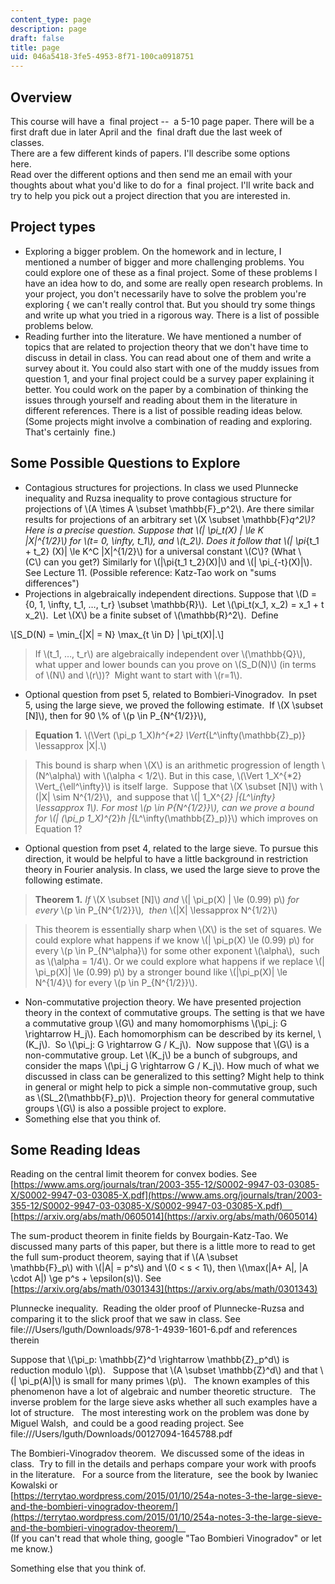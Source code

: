 ```yaml
---
content_type: page
description: page
draft: false
title: page
uid: 046a5418-3fe5-4953-8f71-100ca0918751
---
```

## Overview

This course will have a  final project --  a 5-10 page paper. There will be a first draft due in later April and the  final draft due the last week of classes.                                                       
There are a few different kinds of papers. I'll describe some options here.                                                       
Read over the different options and then send me an email with your thoughts about what you'd like to do for a  final project. I'll write back and try to help you pick out a project direction that you are interested in.    

## Project types

- Exploring a bigger problem. On the homework and in lecture, I mentioned a number of bigger and more challenging problems. You could explore one of these as a final project. Some of these problems I have an idea how to do, and some are really open research problems. In your project, you don't necessarily have to solve the problem you're exploring { we can't really control that. But you should try some things and write up what you tried in a rigorous way. There is a list of possible problems below. 
- Reading further into the literature. We have mentioned a number of topics that are related to projection theory that we don't have time to discuss in detail in class. You can read about one of them and write a survey about it. You could also start with one of the muddy issues from question 1, and your final project could be a survey paper explaining it better. You could work on the paper by a combination of thinking the issues through yourself and reading about them in the literature in different references. There is a list of possible reading ideas below. (Some projects might involve a combination of reading and exploring. That's certainly  fine.)

## Some Possible Questions to Explore

- Contagious structures for projections. In class we used Plunnecke inequality and Ruzsa inequality to prove contagious structure for projections of \\(A \\times A \\subset \\mathbb{F}\_p^2\\). Are there similar results for projections of an arbitrary set \\(X \\subset \\mathbb{F}<em>q^2\\)? Here is a precise question. Suppose that \\(| \\pi\_t(X) | \\le K |X|^{1/2}\\) for \\(t= 0, \\infty, t\_1\\), and \\(t\_2\\). Does it follow that \\(| \\pi</em>{t\_1 + t\_2} (X)| \\le K^C |X|^{1/2}\\) for a universal constant \\(C\\)? (What \\(C\\) can you get?) Similarly for \\(|\\pi</em>{t\_1 t\_2}(X)|\\) and \\(| \\pi\_{-t}(X)|\\). See Lecture 11. (Possible reference: Katz-Tao work on "sums differences")
- Projections in algebraically independent directions. Suppose that \\(D = {0, 1, \\infty, t\_1, …, t\_r} \\subset \\mathbb{R}\\).  Let \\(\\pi\_t(x\_1, x\_2) = x\_1 + t x\_2\\).  Let \\(X\\) be a finite subset of \\(\\mathbb{R}^2\\).  Define 

\\[S\_D(N) = \\min\_{|X| = N} \\max\_{t \\in D} | \\pi\_t(X)|.\\]

> If \\(t\_1, …, t\_r\\) are algebraically independent over \\(\\mathbb{Q}\\), what upper and lower bounds can you prove on \\(S\_D(N)\\) (in terms of \\(N\\) and \\(r\\))?  Might want to start with \\(r=1\\).

- Optional question from pset 5, related to Bombieri-Vinogradov.  In pset 5, using the large sieve, we proved the following estimate.  If \\(X \\subset [N]\\), then for 90 \\% of \\(p \\in P\_{N^{1/2}}\\), 

> **Equation 1.** \\(\\Vert (\\pi\_p 1\_X)<em>h^{*2} \\Vert</em>{L^\\infty(\\mathbb{Z}\_p)} \\lessapprox |X|.\\)

> This bound is sharp when \\(X\\) is an arithmetic progression of length \\(N^\\alpha\\) with \\(\\alpha < 1/2\\). But in this case, \\(\\Vert 1\_X^{*2} \\Vert\_{\\ell^\\infty}\\) is itself large.  Suppose that \\(X \\subset [N]\\) with \\(|X| \\sim N^{1/2}\\),  and suppose that \\(| 1\_X^{<em>2} |<em>{L^\\infty} \\lessapprox 1\\). For most \\(p \\in P</em>{N^{1/2}}\\), can we prove a bound for \\(| (\\pi\_p 1\_X)^{</em>2}<em>h |</em>{L^\\infty(\\mathbb{Z}\_p)}\\) which improves on Equation 1?

- Optional question from pset 4, related to the large sieve. To pursue this direction, it would be helpful to have a little background in restriction theory in Fourier analysis. In class, we used the large sieve to prove the following estimate.

> **Theorem 1.** *If* \\(X \\subset [N]\\) *and* \\(| \\pi\_p(X) | \\le (0.99) p\\) *for every* \\(p \\in P\_{N^{1/2}}\\)*,  then* \\(|X| \\lessapprox N^{1/2}\\)

> This theorem is essentially sharp when \\(X\\) is the set of squares. We could explore what happens if we know \\(| \\pi\_p(X) \\le (0.99) p\\) for every \\(p \\in P\_{N^\\alpha}\\) for some other exponent \\(\\alpha\\),  such as \\(\\alpha = 1/4\\). Or we could explore what happens if we replace \\(| \\pi\_p(X)| \\le (0.99) p\\) by a stronger bound like \\(|\\pi\_p(X)| \\le N^{1/4}\\) for every \\(p \\in P\_{N^{1/2}}\\).

- Non-commutative projection theory. We have presented projection theory in the context of commutative groups. The setting is that we have a commutative group \\(G\\) and many homomorphisms \\(\\pi\_j: G \\rightarrow H\_j\\). Each homomorphism can be described by its kernel, \\(K\_j\\).  So \\(\\pi\_j: G \\rightarrow G / K\_j\\).  Now suppose that \\(G\\) is a non-commutative group. Let \\(K\_j\\) be a bunch of subgroups, and consider the maps \\(\\pi\_j G \\rightarrow G / K\_j\\). How much of what we discussed in class can be generalized to this setting? Might help to think in general or might help to pick a simple non-commutative group, such as \\(SL\_2(\\mathbb{F}\_p)\\).  Projection theory for general commutative groups \\(G\\) is also a possible project to explore.
- Something else that you think of.

## Some Reading Ideas

Reading on the central limit theorem for convex bodies. See      
[https://www.ams.org/journals/tran/2003-355-12/S0002-9947-03-03085-X/S0002-9947-03-03085-X.pdf](https://www.ams.org/journals/tran/2003-355-12/S0002-9947-03-03085-X/S0002-9947-03-03085-X.pdf)      
[https://arxiv.org/abs/math/0605014](https://arxiv.org/abs/math/0605014)

The sum-product theorem in finite fields by Bourgain-Katz-Tao. We discussed many parts of this paper, but there is a little more to read to get the full sum-product theorem, saying that if \\(A \\subset \\mathbb{F}\_p\\) with \\(|A| = p^s\\) and \\(0 < s < 1\\), then \\(\\max(|A+ A|, |A \\cdot A|) \\ge p^s + \\epsilon(s)\\). See     
[https://arxiv.org/abs/math/0301343](https://arxiv.org/abs/math/0301343)

Plunnecke inequality.  Reading the older proof of Plunnecke-Ruzsa and comparing it to the slick proof that we saw in class. See     
file:///Users/lguth/Downloads/978-1-4939-1601-6.pdf and references therein

Suppose that \\(\\pi\_p: \\mathbb{Z}^d \\rightarrow \\mathbb{Z}\_p^d\\) is reduction modulo \\(p\\).   Suppose that \\(A \\subset \\mathbb{Z}^d\\) and that \\(| \\pi\_p(A)|\\) is small for many primes \\(p\\).   The known examples of this phenomenon have a lot of algebraic and number theoretic structure.   The inverse problem for the large sieve asks whether all such examples have a lot of structure.   The most interesting work on the problem was done by Miguel Walsh,  and could be a good reading project. See     
file:///Users/lguth/Downloads/00127094-1645788.pdf

The Bombieri-Vinogradov theorem.  We discussed some of the ideas in class.  Try to fill in the details and perhaps compare your work with proofs in the literature.   For a source from the literature,  see the book by Iwaniec Kowalski or     
[https://terrytao.wordpress.com/2015/01/10/254a-notes-3-the-large-sieve-and-the-bombieri-vinogradov-theorem/](https://terrytao.wordpress.com/2015/01/10/254a-notes-3-the-large-sieve-and-the-bombieri-vinogradov-theorem/)     
(If you can't read that whole thing, google "Tao Bombieri Vinogradov" or let me know.)

Something else that you think of.